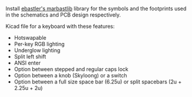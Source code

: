 Install [ebastler's marbastlib](https://github.com/ebastler/marbastlib) library for the symbols and the footprints used in the schematics and PCB design respectively.

Kicad file for a keyboard with these features:
- Hotswapable
- Per-key RGB lighting
- Underglow lighting
- Split left shift
- ANSI enter
- Option between stepped and regular caps lock
- Option between a knob (Skyloong) or a switch
- Option between a full size space bar (6.25u) or split spacebars (2u + 2.25u + 2u)
